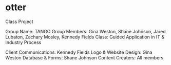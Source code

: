 # otter
Class Project

Group Name: TANGO
Group Members: Gina Weston, Shane Johnson, Jared Lubaton, Zachary Mosley, Kennedy Fields
Class: Guided Application in IT & Industry Process 

Client Communications: Kennedy Fields
Logo & Website Design: Gina Weston
Database & Forms: Shane Johnson
Content Creaters: All members
